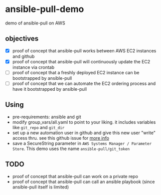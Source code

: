 # ansible-pull-demo
demo of ansible-pull on AWS

## objectives
- [x] proof of concept that ansible-pull works between AWS EC2 instances and github
- [x] proof of concept that ansible-pull will continuously update the EC2 instance via crontab
- [ ] proof of concept that a freshly deployed EC2 instance can be bootstrapped by ansible-pull
- [ ] proof of concept that we can automate the EC2 ordering process and have it bootstrapped by ansible-pull

## Using
- pre-requirements: ansible and git
- modify group_vars/all.yaml to point to your liking. it includes variables like `git_repo` and `git_dir`
- set up a new automation user in github and give this new user "write" access thru. see this github issue for [more info](https://github.com/jollygoodcode/jollygoodcode.github.io/issues/11)
- save a SecureString parameter in `AWS Systems Manager / Parameter Store`. This demo uses the name `ansible-pull/git_token`

## TODO
- proof of concept that ansible-pull can work on a private repo
- proof of concept that ansible-pull can call an ansible playbook (since ansible-pull itself is limited)
